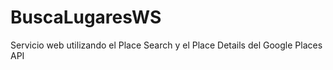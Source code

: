 BuscaLugaresWS
==============

Servicio web utilizando el Place Search y el Place Details del Google Places API
